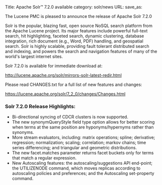 Title: Apache Solr™ 7.2.0 available
category: solr/news
URL: 
save_as: 

The Lucene PMC is pleased to announce the release of Apache Solr 7.2.0

Solr is the popular, blazing fast, open source NoSQL search platform from the Apache Lucene project. Its major features include powerful full-text search, hit highlighting, faceted search, dynamic clustering, database integration, rich document (e.g., Word, PDF) handling, and geospatial search. Solr is highly scalable, providing fault tolerant distributed search and indexing, and powers the search and navigation features of many of the world's largest internet sites.

Solr 7.2.0 is available for immediate download at:

  <http://lucene.apache.org/solr/mirrors-solr-latest-redir.html>

Please read CHANGES.txt for a full list of new features and changes:

  <https://lucene.apache.org/solr/7_2_0/changes/Changes.html>

### Solr 7.2.0 Release Highlights:

 * Bi-directional syncing of CDCR clusters is now supported.
 * The new synonymQueryStyle field type option allows for better scoring when terms at the same position are hyponyms/hypernyms rather than synonyms.
 * More stream evaluators, including: matrix operations; spline; derivative; regression; normalization; scaling; correlation; markov chains; time series differencing; and triangular and geometric distributions.
 * The new facet.matches parameter returns facet buckets only for terms that match a regular expression.
 * New Autoscaling features: the autoscaling/suggestions API end-point; the UTILIZENODE command, which moves replicas according to autoscaling policies and preferences; and the Autoscaling set-property command.

